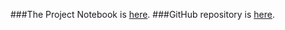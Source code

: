 ###The Project Notebook is [here](Final_Project.nb.html). 
###GitHub repository is [here](https://github.com/CannataUTDV/s17dvfinalproject-wagner-milloy-mcdowelle-sankar).